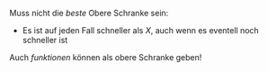 Muss nicht die _beste_ Obere Schranke sein:
- Es ist auf jeden Fall schneller als $X$, auch wenn es eventell noch schneller ist


Auch _funktionen_ können als obere Schranke geben!